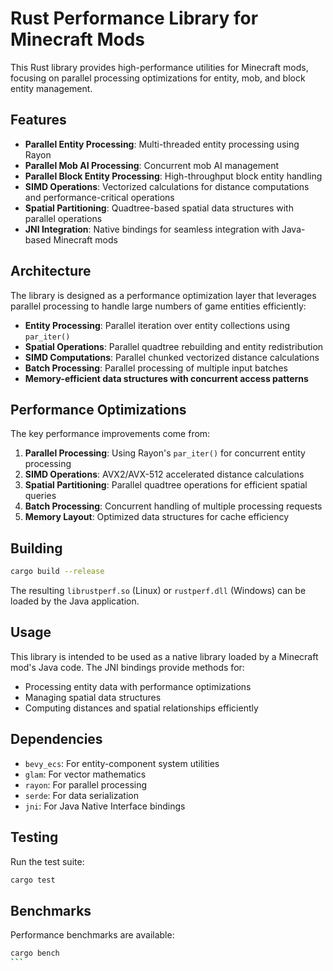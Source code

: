 # Rust Performance Library for Minecraft Mods

This Rust library provides high-performance utilities for Minecraft mods, focusing on parallel processing optimizations for entity, mob, and block entity management.

## Features

- **Parallel Entity Processing**: Multi-threaded entity processing using Rayon
- **Parallel Mob AI Processing**: Concurrent mob AI management
- **Parallel Block Entity Processing**: High-throughput block entity handling
- **SIMD Operations**: Vectorized calculations for distance computations and performance-critical operations
- **Spatial Partitioning**: Quadtree-based spatial data structures with parallel operations
- **JNI Integration**: Native bindings for seamless integration with Java-based Minecraft mods

## Architecture

The library is designed as a performance optimization layer that leverages parallel processing to handle large numbers of game entities efficiently:

- **Entity Processing**: Parallel iteration over entity collections using `par_iter()`
- **Spatial Operations**: Parallel quadtree rebuilding and entity redistribution
- **SIMD Computations**: Parallel chunked vectorized distance calculations
- **Batch Processing**: Parallel processing of multiple input batches
- **Memory-efficient data structures with concurrent access patterns**

## Performance Optimizations

The key performance improvements come from:

1. **Parallel Processing**: Using Rayon's `par_iter()` for concurrent entity processing
2. **SIMD Operations**: AVX2/AVX-512 accelerated distance calculations
3. **Spatial Partitioning**: Parallel quadtree operations for efficient spatial queries
4. **Batch Processing**: Concurrent handling of multiple processing requests
5. **Memory Layout**: Optimized data structures for cache efficiency

## Building

```bash
cargo build --release
```

The resulting `librustperf.so` (Linux) or `rustperf.dll` (Windows) can be loaded by the Java application.

## Usage

This library is intended to be used as a native library loaded by a Minecraft mod's Java code. The JNI bindings provide methods for:

- Processing entity data with performance optimizations
- Managing spatial data structures
- Computing distances and spatial relationships efficiently

## Dependencies

- `bevy_ecs`: For entity-component system utilities
- `glam`: For vector mathematics
- `rayon`: For parallel processing
- `serde`: For data serialization
- `jni`: For Java Native Interface bindings

## Testing

Run the test suite:

```bash
cargo test
```

## Benchmarks

Performance benchmarks are available:

```bash
cargo bench
``` 
 
 
 